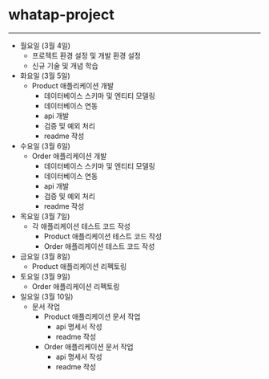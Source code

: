 # whatap-project
---
- 월요일 (3월 4일)
  - 프로젝트 환경 설정 및 개발 환경 설정
  - 신규 기술 및 개념 학습
- 화요일 (3월 5일)
  - Product 애플리케이션 개발
    - 데이터베이스 스키마 및 엔티티 모델링
    - 데이터베이스 연동
    - api 개발
    - 검증 및 예외 처리
    - readme 작성
- 수요일 (3월 6일)
  - Order 애플리케이션 개발
    - 데이터베이스 스키마 및 엔티티 모델링
    - 데이터베이스 연동
    - api 개발
    - 검증 및 예외 처리
    - readme 작성
- 목요일 (3월 7일)
    - 각 애플리케이션 테스트 코드 작성
      - Product 애플리케이션 테스트 코드 작성
      - Order 애플리케이션 테스트 코드 작성
- 금요일 (3월 8일)
    - Product 애플리케이션 리펙토링
- 토요일 (3월 9일)
    - Order 애플리케이션 리펙토링
- 일요일 (3월 10일)
    - 문서 작업
      - Product 애플리케이션 문서 작업
        - api 명세서 작성
        - readme 작성
      - Order 애플리케이션 문서 작업
        - api 명세서 작성
        - readme 작성
